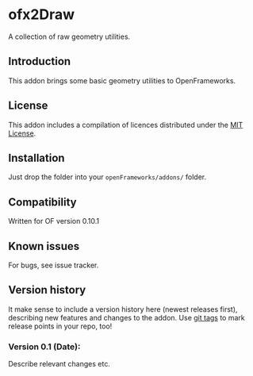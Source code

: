 ofx2Draw
========

A collection of raw geometry utilities.

Introduction
------------
This addon brings some basic geometry utilities to OpenFrameworks.

License
-------
This addon includes a compilation of licences distributed under the [MIT License](https://en.wikipedia.org/wiki/MIT_License).

Installation
------------
Just drop the folder into your `openFrameworks/addons/` folder.

Compatibility
------------
Written for OF version 0.10.1

Known issues
------------
For bugs, see issue tracker.

Version history
------------
It make sense to include a version history here (newest releases first), describing new features and changes to the addon. Use [git tags](http://learn.github.com/p/tagging.html) to mark release points in your repo, too!

### Version 0.1 (Date):
Describe relevant changes etc.
